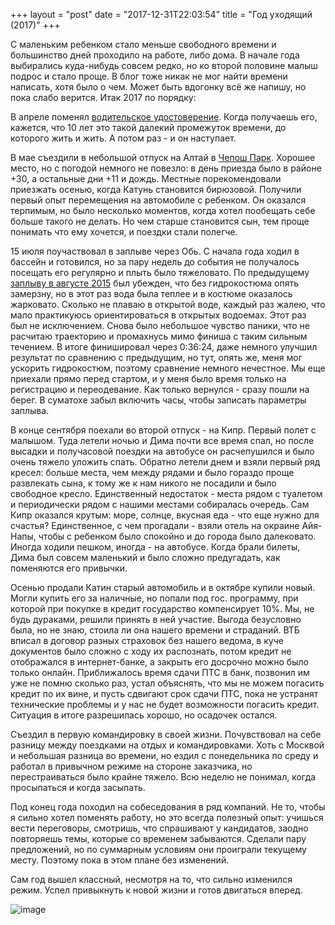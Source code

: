 +++
layout = "post"
date = "2017-12-31T22:03:54"
title = "Год уходящий (2017)"
+++

С маленьким ребенком стало меньше свободного времени и большинство дней проходило на работе, либо дома. В начале года выбирались куда-нибудь совсем редко, но ко второй половине малыш подрос и стало проще. В блог тоже никак не мог найти времени написать, хотя было о чем. Может быть вдогонку всё же напишу, но пока слабо верится. Итак 2017 по порядку:

В апреле поменял [водительское удостоверение](http://theuniversearound.com/blog/2017/04/driving-license-update/). Когда получаешь его, кажется, что 10 лет это такой далекий промежуток времени, до которого жить и жить. А потом раз - и он наступает.

В мае съездили в небольшой отпуск на Алтай в [Чепош Парк](http://cheposhpark.com/). Хорошее место, но с погодой немного не повезло: в день приезда было в районе +30, а остальные дни +11 и дождь. Местные порекомендовали приезжать осенью, когда Катунь становится бирюзовой. Получили первый опыт перемещения на автомобиле с ребенком. Он оказался терпимым, но было несколько моментов, когда хотел пообещать себе больше такого не делать. Но чем старше становится сын, тем проще понимать что ему хочется, и поездки стали полегче.

15 июля поучаствовал в заплыве через Обь. С начала года ходил в бассейн и готовился, но за пару недель до события не получалось посещать его регулярно и плыть было тяжеловато. По предыдущему [заплыву в августе 2015](http://theuniversearound.com/blog/2015/08/swimming-2015/) был убежден, что без гидрокостюма опять замерзну, но в этот раз вода была теплее и в костюме оказалось жарковато. Сколько не плаваю в открытой воде, каждый раз жалею, что мало практикуюсь ориентироваться в открытых водоемах. Этот раз был не исключением. Снова было небольшое чувство паники, что не расчитаю траекторию и промахнусь мимо финиша с таким сильным течением. В итоге финишировал через 0:36:24, даже немного улучшил результат по сравнению с предыдущим, но тут, опять же, меня мог ускорить гидрокостюм, поэтому сравнение немного нечестное. Мы еще приехали прямо перед стартом, и у меня было время только на регистрацию и переодевание. Как только вернулся - сразу пошли на берег. В суматохе забыл включить часы, чтобы записать параметры заплыва.

В конце сентября поехали во второй отпуск - на Кипр. Первый полет с малышом. Туда летели ночью и Дима почти все время спал, но после высадки и получасовой поездки на автобусе он расчепушился и было очень тяжело уложить спать. Обратно летели днем и взяли первый ряд кресел: больше места, чем между рядами и было гораздо проще развлекать сына, к тому же к нам никого не посадили и было свободное кресло. Единственный недостаток - места рядом с туалетом и периодически рядом с нашими местами собиралась очередь. Сам Кипр оказался крутым: море, солнце, вкусная еда - что еще нужно для счастья? Единственное, с чем прогадали - взяли отель на окраине Айя-Напы, чтобы с ребенком было спокойно и до города было далековато. Иногда ходили пешком, иногда - на автобусе. Когда брали билеты, Дима был совсем маленький и было сложно предугадать, как поменяются его привычки.

Осенью продали Катин старый автомобиль и в октябре купили новый. Могли купить его за наличные, но попали под гос. программу, при которой при покупке в кредит государство компенсирует 10%. Мы, не будь дураками, решили принять в ней участие. Выгода безусловно была, но не знаю, стоила ли она нашего времени и страданий. ВТБ вписал в договор разных страховок без нашего ведома, в куче документов было сложно с ходу их распознать, потом кредит не отображался в интернет-банке, а закрыть его досрочно можно было только онлайн. Приближалось время сдачи ПТС в банк, позвонил им уже не помню сколько раз, устал объяснять, что мы не можем погасить кредит по их вине, и пусть сдвигают срок сдачи ПТС, пока не устранят технические проблемы и у нас не будет возможности погасить кредит. Ситуация в итоге разрешилась хорошо, но осадочек остался.

Съездил в первую командировку в своей жизни. Почувствовал на себе разницу между поездками на отдых и командировками. Хоть с Москвой и небольшая разница во времени, но ездил с понедельника по среду и работал в привычном режиме на стороне заказчика, но перестраиваться было крайне тяжело. Всю неделю не понимал, когда просыпаться и когда засыпать.

Под конец года походил на собеседования в ряд компаний. Не то, чтобы я сильно хотел поменять работу, но это всегда полезный опыт: учишься вести переговоры, смотришь, что спрашивают у кандидатов, заодно повторяешь темы, которые со временем забываются. Сделали пару предложений, но по суммарным условиям они проиграли текущему месту. Поэтому пока в этом плане без изменений.

Сам год вышел классный, несмотря на то, что сильно изменился режим. Успел привыкнуть к новой жизни и готов двигаться вперед.

![image](/blog/2017/12/review-2017.JPG)
